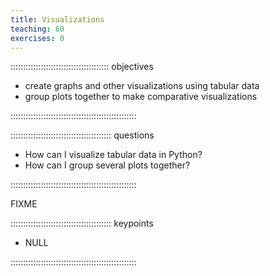 ```yaml
---
title: Visualizations
teaching: 60
exercises: 0
---
```


::::::::::::::::::::::::::::::::::::::: objectives

- create graphs and other visualizations using tabular data
- group plots together to make comparative visualizations

::::::::::::::::::::::::::::::::::::::::::::::::::

:::::::::::::::::::::::::::::::::::::::: questions

- How can I visualize tabular data in Python?
- How can I group several plots together?

::::::::::::::::::::::::::::::::::::::::::::::::::

FIXME



:::::::::::::::::::::::::::::::::::::::: keypoints

- NULL

::::::::::::::::::::::::::::::::::::::::::::::::::


